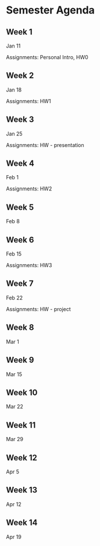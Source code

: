 # Semester Agenda

## Week 1
Jan 11

Assignments: Personal Intro, HW0

## Week 2
Jan 18

Assignments: HW1

## Week 3
Jan 25

Assignments: HW - presentation

## Week 4
Feb 1

Assignments: HW2

## Week 5
Feb 8

## Week 6
Feb 15

Assignments:  HW3 

## Week 7
Feb 22

Assignments: HW - project

## Week 8
Mar 1

## Week 9
Mar 15

## Week 10
Mar 22

## Week 11
Mar 29

## Week 12
Apr 5

## Week 13
Apr 12

## Week 14
Apr 19
